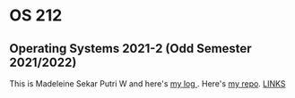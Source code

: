 # OS 212
Operating Systems 2021-2 (Odd Semester
2021/2022)
-
This is Madeleine Sekar Putri W and here's [my log ](https://icarustrench.github.io/os212/TXT/mylog.txt). Here's [my repo](https://github.com/icarustrench/os212).
[LINKS](https://github.com/icarustrench/os212/blob/master/TXT/links.md)

